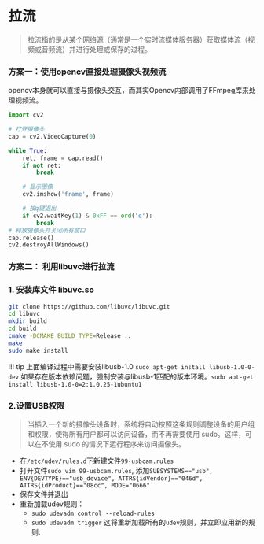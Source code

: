 <!--
 * @Descripttion: 
 * @Author: xujg
 * @version: 
 * @Date: 2024-08-16 09:55:07
 * @LastEditTime: 2024-08-27 18:16:52
-->

# 拉流

> 拉流指的是从某个网络源（通常是一个实时流媒体服务器）获取媒体流（视频或音频流）并进行处理或保存的过程。


### 方案一：使用opencv直接处理摄像头视频流

opencv本身就可以直接与摄像头交互，而其实Opencv内部调用了FFmpeg库来处理视频流。

```python
import cv2

# 打开摄像头
cap = cv2.VideoCapture(0)

while True:
    ret, frame = cap.read()
    if not ret:
        break

    # 显示图像
    cv2.imshow('frame', frame)

    # 按q键退出
    if cv2.waitKey(1) & 0xFF == ord('q'):
        break
# 释放摄像头并关闭所有窗口
cap.release()
cv2.destroyAllWindows()
```

### 方案二： 利用libuvc进行拉流

### 1. 安装库文件 libuvc.so
```bash
git clone https://github.com/libuvc/libuvc.git
cd libuvc
mkdir build
cd build
cmake -DCMAKE_BUILD_TYPE=Release ..
make
sudo make install
```

!!! tip
    上面编译过程中需要安装libusb-1.0
    `sudo apt-get install libusb-1.0-0-dev`
    如果存在版本依赖问题，强制安装与libusb-1匹配的版本环境。`sudo apt-get install libusb-1.0-0=2:1.0.25-1ubuntu1`


### 2.设置USB权限
>当插入一个新的摄像头设备时，系统将自动按照这条规则调整设备的用户组和权限，使得所有用户都可以访问设备，而不再需要使用 sudo。这样，可以在不使用 sudo 的情况下运行程序来访问摄像头。

* 在`/etc/udev/rules.d`下新建文件`99-usbcam.rules`
* 打开文件`sudo vim 99-usbcam.rules`, 添加`SUBSYSTEMS=="usb", ENV{DEVTYPE}=="usb_device", ATTRS{idVendor}=="046d", ATTRS{idProduct}=="08cc", MODE="0666"`
* 保存文件并退出
* 重新加载udev规则：
  * `sudo udevadm control --reload-rules`
  * `sudo udevadm trigger`
这将重新加载所有的`udev`规则，并立即应用新的规则.


